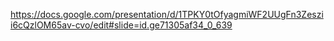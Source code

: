 https://docs.google.com/presentation/d/1TPKY0tOfyagmiWF2UUgFn3Zeszii6cQzlOM65av-cvo/edit#slide=id.ge71305af34_0_639
